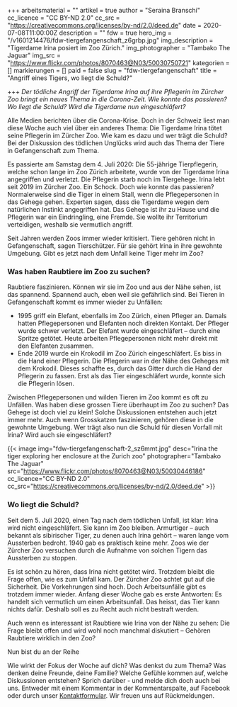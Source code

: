 +++
arbeitsmaterial = ""
artikel = true
author = "Seraina Branschi"
cc_licence = "CC BY-ND 2.0"
cc_src = "https://creativecommons.org/licenses/by-nd/2.0/deed.de"
date = 2020-07-08T11:00:00Z
description = ""
fdw = true
hero_img = "/v1601214476/fdw-tiergefangenschaft_z6grbp.jpg"
img_description = "Tigerdame Irina posiert im Zoo Zürich."
img_photographer = "Tambako The Jaguar"
img_src = "https://www.flickr.com/photos/8070463@N03/50030750721"
kategorien = []
markierungen = []
paid = false
slug = "fdw-tiergefangenschaft"
title = "Angriff eines Tigers, wo liegt die Schuld?"

+++
_Der tödliche Angriff der Tigerdame Irina auf ihre Pflegerin im Zürcher Zoo bringt ein neues Thema in die Corona-Zeit. Wie konnte das passieren? Wo liegt die Schuld? Wird die Tigerdame nun eingeschläfert?_

Alle Medien berichten über die Corona-Krise. Doch in der Schweiz liest man diese Woche auch viel über ein anderes Thema: Die Tigerdame Irina tötet seine Pflegerin im Zürcher Zoo. Wie kam es dazu und wer trägt die Schuld? Bei der Diskussion des tödlichen Unglücks wird auch das Thema der Tiere in Gefangenschaft zum Thema.

Es passierte am Samstag dem 4. Juli 2020: Die 55-jährige Tierpflegerin, welche schon lange im Zoo Zürich arbeitete, wurde von der Tigerdame Irina angegriffen und verletzt. Die Pflegerin starb noch im Tiergehege. Irina lebt seit 2019 im Zürcher Zoo. Ein Schock. Doch wie konnte das passieren? Normalerweise sind die Tiger in einem Stall, wenn die Pflegepersonen in das Gehege gehen. Experten sagen, dass die Tigerdame wegen dem natürlichen Instinkt angegriffen hat. Das Gehege ist ihr zu Hause und die Pflegerin war ein Eindringling, eine Fremde. Sie wollte ihr Territorium verteidigen, weshalb sie vermutlich angriff.

Seit Jahren werden Zoos immer wieder kritisiert. Tiere gehören nicht in Gefangenschaft, sagen Tierschützer. Für sie gehört Irina in ihre gewohnte Umgebung. Gibt es jetzt nach dem Unfall keine Tiger mehr im Zoo?

### Was haben Raubtiere im Zoo zu suchen?

Raubtiere faszinieren. Können wir sie im Zoo und aus der Nähe sehen, ist das spannend. Spannend auch, eben weil sie gefährlich sind. Bei Tieren in Gefangenschaft kommt es immer wieder zu Unfällen:

* 1995 griff ein Elefant, ebenfalls im Zoo Zürich, einen Pfleger an. Damals hatten Pflegepersonen und Elefanten noch direkten Kontakt. Der Pfleger wurde schwer verletzt. Der Elefant wurde eingeschläfert – durch eine Spritze getötet. Heute arbeiten Pflegepersonen nicht mehr direkt mit den Elefanten zusammen.
* Ende 2019 wurde ein Krokodil im Zoo Zürich eingeschläfert. Es biss in die Hand einer Pflegerin. Die Pflegerin war in der Nähe des Geheges mit dem Krokodil. Dieses schaffte es, durch das Gitter durch die Hand der Pflegerin zu fassen. Erst als das Tier eingeschläfert wurde, konnte sich die Pflegerin lösen.

Zwischen Pflegepersonen und wilden Tieren im Zoo kommt es oft zu Unfällen. Was haben diese grossen Tiere überhaupt im Zoo zu suchen? Das Gehege ist doch viel zu klein! Solche Diskussionen entstehen auch jetzt immer mehr. Auch wenn Grosskatzen faszinieren, gehören diese in die gewohnte Umgebung. Wer trägt also nun die Schuld für diesen Vorfall mit Irina? Wird auch sie eingeschläfert?

{{< image img="fdw-tiergefangenschaft-2_sz6mmt.jpg" desc="Irina the tiger exploring her enclosure at the Zurich zoo" photographer="Tambako The Jaguar" src="https://www.flickr.com/photos/8070463@N03/50030446186" cc_licence="CC BY-ND 2.0" cc_src="https://creativecommons.org/licenses/by-nd/2.0/deed.de" >}}

### Wo liegt die Schuld?

​Seit dem 5. Juli 2020, einen Tag nach dem tödlichen Unfall, ist klar: Irina wird nicht eingeschläfert. Sie kann im Zoo bleiben. Armurtiger – auch bekannt als sibirischer Tiger, zu denen auch Irina gehört – waren lange vom Aussterben bedroht. 1940 gab es praktisch keine mehr. Zoos wie der Zürcher Zoo versuchen durch die Aufnahme von solchen Tigern das Aussterben zu stoppen.

Es ist schön zu hören, dass Irina nicht getötet wird. Trotzdem bleibt die Frage offen, wie es zum Unfall kam. Der Zürcher Zoo achtet gut auf die Sicherheit. Die Vorkehrungen sind hoch. Doch Arbeitsunfälle gibt es trotzdem immer wieder. Anfang dieser Woche gab es erste Antworten: Es handelt sich vermutlich um einen Arbeitsunfall. Das heisst, das Tier kann nichts dafür. Deshalb soll es zu Recht auch nicht bestraft werden.

Auch wenn es interessant ist Raubtiere wie Irina von der Nähe zu sehen: Die Frage bleibt offen und wird wohl noch manchmal diskutiert – Gehören Raubtiere wirklich in den Zoo?

Nun bist du an der Reihe

Wie wirkt der Fokus der Woche auf dich? Was denkst du zum Thema? Was denken deine Freunde, deine Familie? Welche Gefühle kommen auf, welche Diskussionen entstehen? Sprich darüber - und melde dich doch auch bei uns. Entweder mit einem Kommentar in der Kommentarspalte, auf Facebook oder durch unser [Kontaktformular](https://www.chinderzytig.ch/kontakt/). Wir freuen uns auf Rückmeldungen.